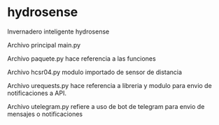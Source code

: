 # hydrosense
Invernadero inteligente hydrosense

Archivo principal main.py

Archivo paquete.py hace referencia a las funciones

Archivo hcsr04.py modulo importado de sensor de distancia

Archivo urequests.py hace referencia a libreria y modulo para envio de notificaciones a API.

Archivo utelegram.py refiere a uso de bot de telegram para envio de mensajes o notificaciones
